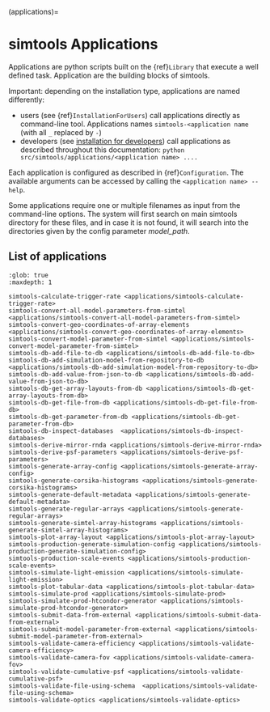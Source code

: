 (applications)=

# simtools Applications

Applications are python scripts built on the {ref}`Library` that execute a well defined task.
Application are the building blocks of simtools.

Important: depending on the installation type, applications are named differently:

- users (see {ref}`InstallationForUsers`) call applications directly as command-line tool. Applications names `simtools-<application name` (with all `_` replaced by `-`)
- developers (see [installation for developers](../developer-guide/getting_started.md#devinstallationfordevelopers)) call applications as described throughout this documentation: `python src/simtools/applications/<application name> ....`

Each application is configured as described in {ref}`Configuration`.
The available arguments can be accessed by calling the `<application name> --help`.

Some applications require one or multiple filenames as input from the command-line options. The system will
first search on main simtools directory for these files, and in case it is not found, it will
search into the directories given by the config parameter *model_path*.

## List of applications

```{toctree}
:glob: true
:maxdepth: 1

simtools-calculate-trigger-rate <applications/simtools-calculate-trigger-rate>
simtools-convert-all-model-parameters-from-simtel <applications/simtools-convert-all-model-parameters-from-simtel>
simtools-convert-geo-coordinates-of-array-elements <applications/simtools-convert-geo-coordinates-of-array-elements>
simtools-convert-model-parameter-from-simtel <applications/simtools-convert-model-parameter-from-simtel>
simtools-db-add-file-to-db <applications/simtools-db-add-file-to-db>
simtools-db-add-simulation-model-from-repository-to-db <applications/simtools-db-add-simulation-model-from-repository-to-db>
simtools-db-add-value-from-json-to-db <applications/simtools-db-add-value-from-json-to-db>
simtools-db-get-array-layouts-from-db <applications/simtools-db-get-array-layouts-from-db>
simtools-db-get-file-from-db <applications/simtools-db-get-file-from-db>
simtools-db-get-parameter-from-db <applications/simtools-db-get-parameter-from-db>
simtools-db-inspect-databases  <applications/simtools-db-inspect-databases>
simtools-derive-mirror-rnda <applications/simtools-derive-mirror-rnda>
simtools-derive-psf-parameters <applications/simtools-derive-psf-parameters>
simtools-generate-array-config <applications/simtools-generate-array-config>
simtools-generate-corsika-histograms <applications/simtools-generate-corsika-histograms>
simtools-generate-default-metadata <applications/simtools-generate-default-metadata>
simtools-generate-regular-arrays <applications/simtools-generate-regular-arrays>
simtools-generate-simtel-array-histograms <applications/simtools-generate-simtel-array-histograms>
simtools-plot-array-layout <applications/simtools-plot-array-layout>
simtools-production-generate-simulation-config <applications/simtools-production-generate-simulation-config>
simtools-production-scale-events <applications/simtools-production-scale-events>
simtools-simulate-light-emission <applications/simtools-simulate-light-emission>
simtools-plot-tabular-data <applications/simtools-plot-tabular-data>
simtools-simulate-prod <applications/simtools-simulate-prod>
simtools-simulate-prod-htcondor-generator <applications/simtools-simulate-prod-htcondor-generator>
simtools-submit-data-from-external <applications/simtools-submit-data-from-external>
simtools-submit-model-parameter-from-external <applications/simtools-submit-model-parameter-from-external>
simtools-validate-camera-efficiency <applications/simtools-validate-camera-efficiency>
simtools-validate-camera-fov <applications/simtools-validate-camera-fov>
simtools-validate-cumulative-psf <applications/simtools-validate-cumulative-psf>
simtools-validate-file-using-schema  <applications/simtools-validate-file-using-schema>
simtools-validate-optics <applications/simtools-validate-optics>
